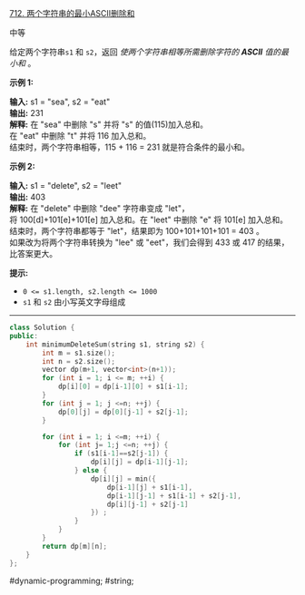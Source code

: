 [712. 两个字符串的最小ASCII删除和](https://leetcode.cn/problems/minimum-ascii-delete-sum-for-two-strings/)

中等

给定两个字符串`s1` 和 `s2`，返回 _使两个字符串相等所需删除字符的 **ASCII** 值的最小和_ 。

**示例 1:**

**输入:** s1 = "sea", s2 = "eat"  
**输出:** 231  
**解释:** 在 "sea" 中删除 "s" 并将 "s" 的值(115)加入总和。  
在 "eat" 中删除 "t" 并将 116 加入总和。  
结束时，两个字符串相等，115 + 116 = 231 就是符合条件的最小和。  

**示例 2:**

**输入:** s1 = "delete", s2 = "leet"  
**输出:** 403  
**解释:** 在 "delete" 中删除 "dee" 字符串变成 "let"，  
将 100[d]+101[e]+101[e] 加入总和。在 "leet" 中删除 "e" 将 101[e] 加入总和。  
结束时，两个字符串都等于 "let"，结果即为 100+101+101+101 = 403 。  
如果改为将两个字符串转换为 "lee" 或 "eet"，我们会得到 433 或 417 的结果，比答案更大。

**提示:**

- `0 <= s1.length, s2.length <= 1000`
- `s1` 和 `s2` 由小写英文字母组成
---- ----
```cpp
class Solution {
public:
    int minimumDeleteSum(string s1, string s2) {
        int m = s1.size();
        int n = s2.size();
        vector dp(m+1, vector<int>(n+1));
        for (int i = 1; i <= m; ++i) {
            dp[i][0] = dp[i-1][0] + s1[i-1];
        }
        for (int j = 1; j <=n; ++j) {
            dp[0][j] = dp[0][j-1] + s2[j-1];
        }

        for (int i = 1; i <=m; ++i) {
            for (int j= 1;j <=n; ++j) {
                if (s1[i-1]==s2[j-1]) {
                    dp[i][j] = dp[i-1][j-1];
                } else {
                    dp[i][j] = min({
                        dp[i-1][j] + s1[i-1],
                        dp[i-1][j-1] + s1[i-1] + s2[j-1],
                        dp[i][j-1] + s2[j-1]
                    }) ;
                }
            }
        }
        return dp[m][n];
    }
};
```
#dynamic-programming; #string;